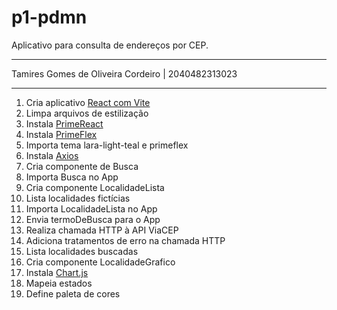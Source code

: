 # p1-pdmn

Aplicativo para consulta de endereços por CEP.

---

Tamires Gomes de Oliveira Cordeiro | 2040482313023

---

1. Cria aplicativo [React com Vite](https://react.dev/learn/build-a-react-app-from-scratch#vite)
2. Limpa arquivos de estilização
3. Instala [PrimeReact](https://primereact.org/installation/)
4. Instala [PrimeFlex](https://primeflex.org/installation#moduleloader)
5. Importa tema lara-light-teal e primeflex
6. Instala [Axios](https://axios-http.com/docs/intro)
7. Cria componente de Busca
8. Importa Busca no App
9. Cria componente LocalidadeLista
10. Lista localidades fictícias
11. Importa LocalidadeLista no App
12. Envia termoDeBusca para o App
13. Realiza chamada HTTP à API ViaCEP
14. Adiciona tratamentos de erro na chamada HTTP
15. Lista localidades buscadas
16. Cria componente LocalidadeGrafico
17. Instala [Chart.js](https://www.chartjs.org/)
18. Mapeia estados
19. Define paleta de cores
